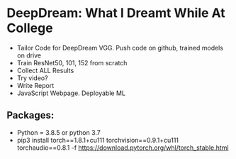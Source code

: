 # DeepDream: What I Dreamt While At College
- Tailor Code for DeepDream VGG. Push code on github, trained models on drive
- Train ResNet50, 101, 152 from scratch
- Collect ALL Results
- Try video?
- Write Report
- JavaScript Webpage. Deployable ML

## Packages:
- Python = 3.8.5 or python 3.7
- pip3 install torch==1.8.1+cu111 torchvision==0.9.1+cu111 torchaudio==0.8.1 -f https://download.pytorch.org/whl/torch_stable.html